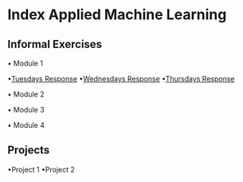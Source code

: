 # Index Applied Machine Learning

## Informal Exercises
• Module 1

•[Tuesdays Response](tues1.md)
•[Wednesdays Response](wed1.md)
•[Thursdays Response](https://amanroa.github.io/data310/wed1.html)

• Module 2

• Module 3

• Module 4

## Projects
•Project 1
•Project 2
